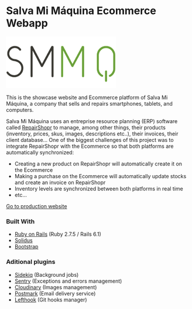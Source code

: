 # Salva Mi Máquina Ecommerce Webapp

<img src="app/assets/images/logo-smm.png" width="300">

This is the showcase website and Ecommerce platform of Salva Mi Máquina, a company that sells and repairs smartphones, tablets, and computers.

Salva Mi Máquina uses an entreprise resource planning (ERP) software called [RepairShopr](https://www.repairshopr.com/) to manage, among other things, their products (inventory, prices, skus, images, descriptions etc..), their invoices, their client database... One of the biggest challenges of this project was to integrate RepairShopr with the Ecommerce so that both platforms are automatically synchronized:
* Creating a new product on RepairShopr will automatically create it on the Ecommerce
* Making a purchase on the Ecommerce will automatically update stocks and create an invoice on RepairShopr
* Inventory levels are synchronized between both platforms in real time
* etc...

[Go to production website](https://www.salvamimaquina.com/)

### Built With
* [Ruby on Rails](https://rubyonrails.org/) (Ruby 2.7.5 / Rails 6.1)
* [Solidus](https://solidus.io/)
* [Bootstrap](https://getbootstrap.com/)

### Aditional plugins
* [Sidekiq](https://sidekiq.org/) (Background jobs)
* [Sentry](https://sentry.io/) (Exceptions and errors management)
* [Cloudinary](https://cloudinary.com/) (Images management)
* [Postmark](https://postmarkapp.com/) (Email delivery service)
* [Lefthook](https://github.com/evilmartians/lefthook) (Git hooks manager)
